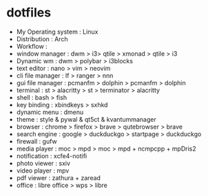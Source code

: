 # dotfiles
- My Operating system : Linux 
- Distribution : Arch
- Workflow : 
- window manager : dwm > i3> qtile > xmonad > qtile > i3 
- Dynamic wm : dwm > polybar >  i3blocks 
- text editor : nano > vim > neovim 
- cli file manager : lf > ranger > nnn 
- gui file manager : pcmanfm > dolphin > pcmanfm > dolphin 
- terminal : st > alacritty > st > terminator > alacritty 
- shell : bash  > fish 
- key binding : xbindkeys > sxhkd
- dynamic menu : dmenu 
- theme : style & pywal & qt5ct & kvantummanager 
- browser : chrome > firefox > brave > qutebrowser > brave
- search engine : google > duckduckgo > startpage > duckduckgo
- firewall : gufw 
- media player : moc > mpd > moc > mpd + ncmpcpp + mpDris2
- notification : xcfe4-notifi
- photo viewer : sxiv 
- video player : mpv 
- pdf viewer : zathura + zaread 
- office : libre office > wps > libre 

